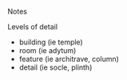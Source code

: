 Notes

Levels of detail

- building (ie temple)
- room (ie adytum)
- feature (ie architrave, column)
- detail (ie socle, plinth)